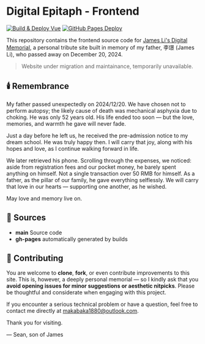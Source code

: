 # Digital Epitaph - Frontend

[![Build & Deploy Vue](https://github.com/makabaka1880/epitaph-frontend/actions/workflows/build.yml/badge.svg)](https://github.com/makabaka1880/epitaph-frontend/actions/workflows/build.yml)
[![GitHub Pages Deploy](https://github.com/makabaka1880/epitaph-frontend/actions/workflows/pages/pages-build-deployment/badge.svg)](https://github.com/makabaka1880/epitaph-frontend/actions/workflows/pages/pages-build-deployment)

This repository contains the frontend source code for [James Li's Digital Memorial](https://jamesli.love), a personal tribute site built in memory of my father, 李璟 (James Li), who passed away on December 20, 2024.

> Website under migration and maintainance, temporarily unavailable.

## 🕯️ Remembrance

My father passed unexpectedly on 2024/12/20. We have chosen not to perform autopsy; the likely cause of death was mechanical asphyxia due to choking. He was only 52 years old. His life ended too soon — but the love, memories, and warmth he gave will never fade.

Just a day before he left us, he received the pre-admission notice to my dream school. He was truly happy then. I will carry that joy, along with his hopes and love, as I continue walking forward in life.

We later retrieved his phone. Scrolling through the expenses, we noticed: aside from registration fees and our pocket money, he barely spent anything on himself. Not a single transaction over 50 RMB for himself. As a father, as the pillar of our family, he gave everything selflessly. We will carry that love in our hearts — supporting one another, as he wished.

May love and memory live on.

## 🔗 Sources
- **main** Source code
- **gh-pages** automatically generated by builds

## 🙏 Contributing

You are welcome to **clone**, **fork**, or even contribute improvements to this site. This is, however, a deeply personal memorial — so I kindly ask that you **avoid opening issues for minor suggestions or aesthetic nitpicks**. Please be thoughtful and considerate when engaging with this project.

If you encounter a serious technical problem or have a question, feel free to contact me directly at [makabaka1880@outlook.com](mailto:makabaka1880@outlook.com).

Thank you for visiting.

— Sean, son of James